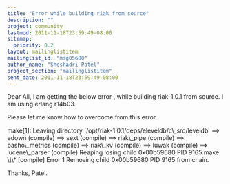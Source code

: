 ```yaml
---
title: "Error while building riak from source"
description: ""
project: community
lastmod: 2011-11-18T23:59:49-08:00
sitemap:
  priority: 0.2
layout: mailinglistitem
mailinglist_id: "msg05680"
author_name: "Sheshadri Patel"
project_section: "mailinglistitem"
sent_date: 2011-11-18T23:59:49-08:00
---
```



Dear All,
I am getting the below error , while building riak-1.0.1 from source.
I am using erlang r14b03.

Please let me know how to overcome from this error.

make[1]: Leaving directory `/opt/riak-1.0.1/deps/eleveldb/c\\_src/leveldb'
==&gt; edown (compile)
==&gt; sext (compile)
==&gt; riak\\_pipe (compile)
==&gt; basho\\_metrics (compile)
==&gt; riak\\_kv (compile)
==&gt; luwak (compile)
==&gt; lucene\\_parser (compile)
Reaping losing child 0x00b59680 PID 9165
make: \\*\\*\\* [compile] Error 1
Removing child 0x00b59680 PID 9165 from chain.

Thanks,
Patel.
